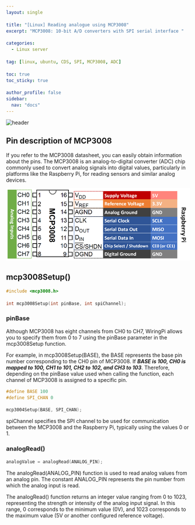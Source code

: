 ```yaml
---
layout: single

title: "[Linux] Reading analogue using MCP3008"
excerpt: "MCP3008: 10-bit A/D converters with SPI serial interface "

categories:
  - Linux server

tag: [linux, ubuntu, CDS, SPI, MCP3008, ADC] 

toc: true
toc_sticky: true

author_profile: false
sidebar:
  nav: "docs"
---
```


![header](https://capsule-render.vercel.app/api?type=rect&color=20:660099,100:E2231A)


## Pin description of MCP3008 

If you refer to the MCP3008 datasheet, you can easily obtain information about the pins. The MCP3008 is an analog-to-digital converter (ADC) chip commonly used to convert analog signals into digital values, particularly in platforms like the Raspberry Pi, for reading sensors and similar analog devices.

<p align="center"><img src="/assets/images/2023-12-18-mcp3008/mcp3008-pins-1.jpg"></p>

## mcp3008Setup()

```cpp
#include <mcp3008.h>

int mcp3008Setup(int pinBase, int spiChannel);
```

### pinBase 

Although MCP3008 has eight channels from CH0 to CH7, WiringPi allows you to specify them from 0 to 7 using the pinBase parameter in the mcp3008Setup function.

For example, in mcp3008Setup(BASE), the BASE represents the base pin number corresponding to the CH0 pin of MCP3008. If ***BASE is 100, CH0 is mapped to 100, CH1 to 101, CH2 to 102, and CH3 to 103***. Therefore, depending on the pinBase value used when calling the function, each channel of MCP3008 is assigned to a specific pin.

```cpp
#define BASE 100
#define SPI_CHAN 0

mcp3004Setup(BASE, SPI_CHAN);
```

spiChannel specifies the SPI channel to be used for communication between the MCP3008 and the Raspberry Pi, typically using the values 0 or 1.

### analogRead()

```cpp
analogValue = analogRead(ANALOG_PIN);
```

The analogRead(ANALOG_PIN) function is used to read analog values from an analog pin. The constant ANALOG_PIN represents the pin number from which the analog input is read.

The analogRead() function returns an integer value ranging from 0 to 1023, representing the strength or intensity of the analog input signal. In this range, 0 corresponds to the minimum value (0V), and 1023 corresponds to the maximum value (5V or another configured reference voltage).

